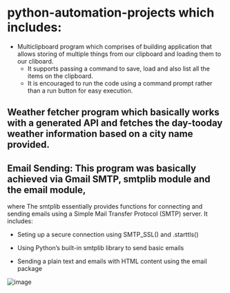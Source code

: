 # python-automation-projects which includes:

* Multiclipboard program which comprises of building application that allows storing of multiple things from our clipboard and loading them to our cliboard.
   - It supports passing a command to save, load and also list all the items on the clipboard.
   - It is encouraged to run the code using a command prompt rather than a run button for easy execution.
## Weather fetcher program which basically works with a generated API and fetches the day-tooday weather information based on a city name provided.

## Email Sending: This program was basically achieved via Gmail SMTP, smtplib module and the email module,  
where The smtplib essentially provides functions for connecting and sending emails using a Simple Mail Transfer Protocol (SMTP) server.
It includes:
  - Seting up a secure connection using SMTP_SSL() and .starttls()

  - Using Python’s built-in smtplib library to send basic emails

  - Sending a plain text and emails with HTML content using the email package
  
  
  ![image](https://user-images.githubusercontent.com/105078661/224475969-561c683b-27a3-4b36-8602-12e6ad7da2be.png)

